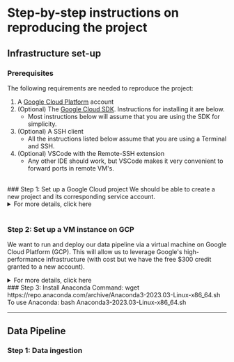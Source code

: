 # Step-by-step instructions on reproducing the project

## **Infrastructure set-up**
### Prerequisites
The following requirements are needed to reproduce the project:

1. A [Google Cloud Platform](https://cloud.google.com/) account
1. (Optional) The [Google Cloud SDK](https://cloud.google.com/sdk). Instructions for installing it are below.
    * Most instructions below will assume that you are using the SDK for simplicity.
1. (Optional) A SSH client
    * All the instructions listed below assume that you are using a Terminal and SSH.
1. (Optional) VSCode with the Remote-SSH extension
    * Any other IDE should work, but VSCode makes it very convenient to forward ports in remote VM's.
<br>
### Step 1: Set up a Google Cloud project 
We should be able to create a new project and its corresponding service account.
<details>
  <summary>For more details, click here</summary>
    
  > 1. Create a GCP **New Project** 

  > ![purchase-insights-pipeline](.images/gcp_setup_step01.png)
  >
  > 2. **Switch** to the project
  > 3. Go to *IAM & Admin / Service Account /* **Create service account**
  > 4. *Service account details* --> set *Service account name* (it's up to you) --> **Create and continue**
  >
  > ![purchase-insights-pipeline](.images/gcp_setup_step02.png)
  >
  > 5. In *Grant this service account access to project* ---> add the following roles:
  >    - Add **Basic / Viewer** *(optional)*
  >    - Add **Cloud Storage / Storage Admin**
  >    - Add **Cloud Storage / Storage Object Admin**
  >    - Add **BigQuery Admin**
  >    --> Click "Done"
  >
  > ![purchase-insights-pipeline](.images/gcp_setup_step03.png)
  > 
  > 6. Go to *Service Accounts / 3 dots under Actions* --> **Manage Keys**
  >
  > ![purchase-insights-pipeline](.images/gcp_setup_step04.png)
  >
  > 7. Go to *Add key /* **Create new key** --> Choose **JSON** format
  >
  > ![purchase-insights-pipeline](.images/gcp_setup_step05.png)
  > 
  > A json file will be downloaded to a default folder in your local machine (It's the Downloads folder for me). Let's remember the path to the file as we will need it in the next step.
</details>
<br>

### Step 2: Set up a VM instance on GCP

We want to run and deploy our data pipeline via a virtual machine on Google Cloud Platform (GCP). This will allow us to leverage Google's high-performance infrastructure (with cost but we have the free $300 credit granted to a new account).

<details>
  <summary>For more details, click here</summary>
    
  > 1. Go to *Compute Engine / Settings / Metadata* --> Make sure the public SSH key is added (follow [Google Cloud instructions here](https://cloud.google.com/compute/docs/connect/create-ssh-keys)) 
  > 2. Go to *Compute Engine / VM instances /* --> Enable **Compute Engine** API (this step is not needed is the API has already been enabled, you will see manage instead)
  >
  > ![purchase-insights-pipeline](.images/gcp_vm_step01.png)
  >
  > 3. Under *VM instances /* --> **Create instance**
    >
  > ![purchase-insights-pipeline](.images/gcp_vm_step02.png)
  >
  > 4. In *Grant this service account access to project* ---> add the following roles:
  >    - Name = your choice 
  >    - Region, Zone = select a region near you/I used the default one for Zone
  >    - Machine Type = 4vCPu, 16 GB Memory (e2-standard-4)
  >    - Boot Disk:
  >         - Select Ubuntu and Ubuntu 20.04 LTS (x86/64) as the Operating System and Version
  >         - Size = 30 GB
  >
  > ![purchase-insights-pipeline](.images/gcp_vm_step03.png)
  >
  > 6. Click "CREATE"

</details>
### Step 3: Install Anaconda 
Command: wget https://repo.anaconda.com/archive/Anaconda3-2023.03-Linux-x86_64.sh
 To use Anaconda: bash Anaconda3-2023.03-Linux-x86_64.sh

---

## **Data Pipeline**

### Step 1: Data ingestion

